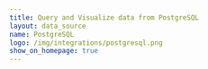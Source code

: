 ```yaml
---
title: Query and Visualize data from PostgreSQL
layout: data_source
name: PostgreSQL
logo: /img/integrations/postgresql.png
show_on_homepage: true
---
```

